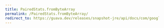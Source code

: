 ```yaml
---
title: PairedStats.fromByteArray
permalink: /PairedStats.fromByteArray/
redirect_to: https://guava.dev/releases/snapshot-jre/api/docs/com/google/common/math/PairedStats.html#fromByteArray-byte:A-
---
```

